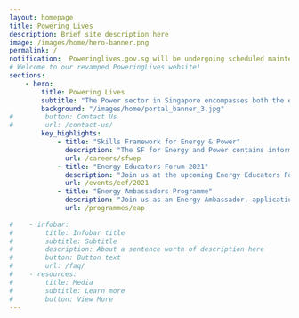```yaml
---
layout: homepage
title: Powering Lives
description: Brief site description here
image: /images/home/hero-banner.png 
permalink: /
notification:  Poweringlives.gov.sg will be undergoing scheduled maintenance from 16 Jul 2021 (18:00) to 16 Jul 2021 (20:00), and will not be available during this period. We apologise for any inconvenience.
# Welcome to our revamped PoweringLives website!
sections:
    - hero:
        title: Powering Lives
        subtitle: "The Power sector in Singapore encompasses both the electricity and gas sectors. Together with our industry partners, we ensure that a stable and affordable supply of energy is delivered to consumers."
        background: "/images/home/portal_banner_3.jpg"
#        button: Contact Us
#        url: /contact-us/
        key_highlights:
            - title: "Skills Framework for Energy & Power"
              description: "The SF for Energy and Power contains information on trends, career pathways, occupations, job roles, skills and competencies and training programmes." 
              url: /careers/sfwep
            - title: "Energy Educators Forum 2021"
              description: "Join us at the upcoming Energy Educators Forum on 23 July! The forum will discuss global and local energy trends and opportunities. It provides a platform to encourage shared learning among schools on innovative approaches to teach energy-related concepts."
              url: /events/eef/2021
            - title: "Energy Ambassadors Programme"
              description: "Join us as an Energy Ambassador, applications are open now till 31 August 2021!"
              url: /programmes/eap
              
#    - infobar:
#        title: Infobar title
#        subtitle: Subtitle
#        description: About a sentence worth of description here
#        button: Button text
#        url: /faq/
#    - resources:
#        title: Media
#        subtitle: Learn more
#        button: View More
---
```

